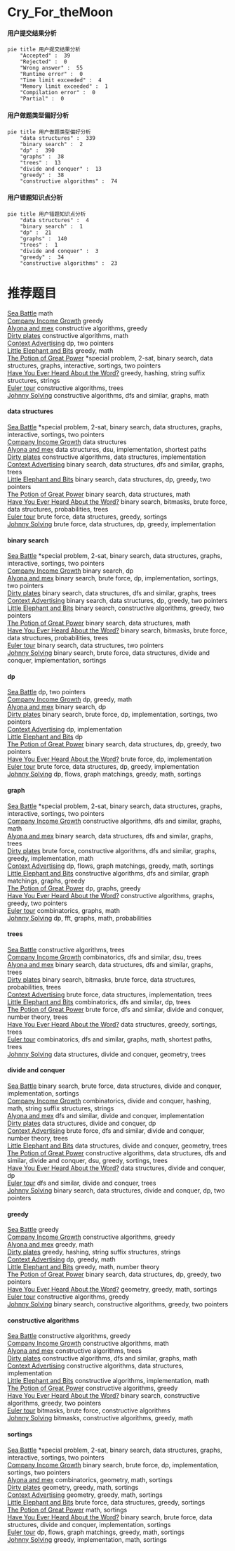 # Cry_For_theMoon
<!-- tabs:start -->
#### **用户提交结果分析**

```mermaid
pie title 用户提交结果分析
    "Accepted" :  39
    "Rejected" :  0
    "Wrong answer" :  55
    "Runtime error" :  0
    "Time limit exceeded" :  4
    "Memory limit exceeded" :  1
    "Compilation error" :  0
    "Partial" :  0
```
#### **用户做题类型偏好分析**

```mermaid
pie title 用户做题类型偏好分析
    "data structures" :  339
    "binary search" :  2
    "dp" :  390
    "graphs" :  38
    "trees" :  13
    "divide and conquer" :  13
    "greedy" :  38
    "constructive algorithms" :  74
```
#### **用户错题知识点分析**

```mermaid
pie title 用户错题知识点分析
    "data structures" :  4
    "binary search" :  1
    "dp" :  21
    "graphs" :  140
    "trees" :  1
    "divide and conquer" :  3
    "greedy" :  34
    "constructive algorithms" :  23
```
<!-- tabs:end -->
# 推荐题目
[Sea Battle](https://codeforces.com/contest/738/problem/D)		math		  
[Company Income Growth](http://codeforces.com/problemset/problem/39/B)		greedy		  
[Alyona and mex](http://codeforces.com/problemset/problem/739/A)		constructive algorithms,
                        greedy		  
[Dirty plates](http://codeforces.com/problemset/problem/737/F)		constructive algorithms,
                        math		  
[Context Advertising](http://codeforces.com/problemset/problem/309/B)		dp,
                        two pointers		  
[Little Elephant and Bits](http://codeforces.com/problemset/problem/258/A)		greedy,
                        math		  
[The Potion of Great Power](http://codeforces.com/problemset/problem/1403/A)		*special problem,
                        2-sat,
                        binary search,
                        data structures,
                        graphs,
                        interactive,
                        sortings,
                        two pointers		  
[Have You Ever Heard About the Word?](http://codeforces.com/problemset/problem/319/D)		greedy,
                        hashing,
                        string suffix structures,
                        strings		  
[Euler tour](http://codeforces.com/problemset/problem/1053/E)		constructive algorithms,
                        trees		  
[Johnny Solving](http://codeforces.com/problemset/problem/1103/C)		constructive algorithms,
                        dfs and similar,
                        graphs,
                        math		  
<!-- tabs:start -->
#### **data structures**
[Sea Battle](http://codeforces.com/problemset/problem/1403/A)		*special problem,
                        2-sat,
                        binary search,
                        data structures,
                        graphs,
                        interactive,
                        sortings,
                        two pointers		  
[Company Income Growth](http://codeforces.com/problemset/problem/739/C)		data structures		  
[Alyona and mex](http://codeforces.com/problemset/problem/1482/D)		data structures,
                        dsu,
                        implementation,
                        shortest paths		  
[Dirty plates](http://codeforces.com/problemset/problem/283/A)		constructive algorithms,
                        data structures,
                        implementation		  
[Context Advertising](http://codeforces.com/problemset/problem/739/B)		binary search,
                        data structures,
                        dfs and similar,
                        graphs,
                        trees		  
[Little Elephant and Bits](http://codeforces.com/problemset/problem/1492/C)		binary search,
                        data structures,
                        dp,
                        greedy,
                        two pointers		  
[The Potion of Great Power](http://codeforces.com/problemset/problem/1490/G)		binary search,
                        data structures,
                        math		  
[Have You Ever Heard About the Word?](http://codeforces.com/problemset/problem/1479/D)		binary search,
                        bitmasks,
                        brute force,
                        data structures,
                        probabilities,
                        trees		  
[Euler tour](http://codeforces.com/problemset/problem/1497/A)		brute force,
                        data structures,
                        greedy,
                        sortings		  
[Johnny Solving](http://codeforces.com/problemset/problem/1491/C)		brute force,
                        data structures,
                        dp,
                        greedy,
                        implementation		  
#### **binary search**
[Sea Battle](http://codeforces.com/problemset/problem/1403/A)		*special problem,
                        2-sat,
                        binary search,
                        data structures,
                        graphs,
                        interactive,
                        sortings,
                        two pointers		  
[Company Income Growth](http://codeforces.com/problemset/problem/360/B)		binary search,
                        dp		  
[Alyona and mex](https://codeforces.com/contest/1434/problem/A)		binary search,
                        brute force,
                        dp,
                        implementation,
                        sortings,
                        two pointers		  
[Dirty plates](http://codeforces.com/problemset/problem/739/B)		binary search,
                        data structures,
                        dfs and similar,
                        graphs,
                        trees		  
[Context Advertising](http://codeforces.com/problemset/problem/1492/C)		binary search,
                        data structures,
                        dp,
                        greedy,
                        two pointers		  
[Little Elephant and Bits](http://codeforces.com/problemset/problem/1463/D)		binary search,
                        constructive algorithms,
                        greedy,
                        two pointers		  
[The Potion of Great Power](http://codeforces.com/problemset/problem/1490/G)		binary search,
                        data structures,
                        math		  
[Have You Ever Heard About the Word?](http://codeforces.com/problemset/problem/1479/D)		binary search,
                        bitmasks,
                        brute force,
                        data structures,
                        probabilities,
                        trees		  
[Euler tour](http://codeforces.com/problemset/problem/1436/E)		binary search,
                        data structures,
                        two pointers		  
[Johnny Solving](http://codeforces.com/problemset/problem/1461/D)		binary search,
                        brute force,
                        data structures,
                        divide and conquer,
                        implementation,
                        sortings		  
#### **dp**
[Sea Battle](http://codeforces.com/problemset/problem/309/B)		dp,
                        two pointers		  
[Company Income Growth](http://codeforces.com/problemset/problem/603/A)		dp,
                        greedy,
                        math		  
[Alyona and mex](http://codeforces.com/problemset/problem/360/B)		binary search,
                        dp		  
[Dirty plates](https://codeforces.com/contest/1434/problem/A)		binary search,
                        brute force,
                        dp,
                        implementation,
                        sortings,
                        two pointers		  
[Context Advertising](http://codeforces.com/problemset/problem/1206/B)		dp,
                        implementation		  
[Little Elephant and Bits](http://codeforces.com/problemset/problem/283/C)		dp		  
[The Potion of Great Power](http://codeforces.com/problemset/problem/1492/C)		binary search,
                        data structures,
                        dp,
                        greedy,
                        two pointers		  
[Have You Ever Heard About the Word?](https://codeforces.com/contest/1457/problem/C)		brute force,
                        dp,
                        implementation		  
[Euler tour](http://codeforces.com/problemset/problem/1491/C)		brute force,
                        data structures,
                        dp,
                        greedy,
                        implementation		  
[Johnny Solving](http://codeforces.com/problemset/problem/1437/C)		dp,
                        flows,
                        graph matchings,
                        greedy,
                        math,
                        sortings		  
#### **graph**
[Sea Battle](http://codeforces.com/problemset/problem/1403/A)		*special problem,
                        2-sat,
                        binary search,
                        data structures,
                        graphs,
                        interactive,
                        sortings,
                        two pointers		  
[Company Income Growth](http://codeforces.com/problemset/problem/1103/C)		constructive algorithms,
                        dfs and similar,
                        graphs,
                        math		  
[Alyona and mex](http://codeforces.com/problemset/problem/739/B)		binary search,
                        data structures,
                        dfs and similar,
                        graphs,
                        trees		  
[Dirty plates](http://codeforces.com/problemset/problem/1487/C)		brute force,
                        constructive algorithms,
                        dfs and similar,
                        graphs,
                        greedy,
                        implementation,
                        math		  
[Context Advertising](http://codeforces.com/problemset/problem/1437/C)		dp,
                        flows,
                        graph matchings,
                        greedy,
                        math,
                        sortings		  
[Little Elephant and Bits](http://codeforces.com/problemset/problem/1470/D)		constructive algorithms,
                        dfs and similar,
                        graph matchings,
                        graphs,
                        greedy		  
[The Potion of Great Power](http://codeforces.com/problemset/problem/1476/C)		dp,
                        graphs,
                        greedy		  
[Have You Ever Heard About the Word?](http://codeforces.com/problemset/problem/1304/D)		constructive algorithms,
                        graphs,
                        greedy,
                        two pointers		  
[Euler tour](http://codeforces.com/problemset/problem/1475/C)		combinatorics,
                        graphs,
                        math		  
[Johnny Solving](http://codeforces.com/problemset/problem/553/E)		dp,
                        fft,
                        graphs,
                        math,
                        probabilities		  
#### **trees**
[Sea Battle](http://codeforces.com/problemset/problem/1053/E)		constructive algorithms,
                        trees		  
[Company Income Growth](http://codeforces.com/problemset/problem/1254/E)		combinatorics,
                        dfs and similar,
                        dsu,
                        trees		  
[Alyona and mex](http://codeforces.com/problemset/problem/739/B)		binary search,
                        data structures,
                        dfs and similar,
                        graphs,
                        trees		  
[Dirty plates](http://codeforces.com/problemset/problem/1479/D)		binary search,
                        bitmasks,
                        brute force,
                        data structures,
                        probabilities,
                        trees		  
[Context Advertising](http://codeforces.com/problemset/problem/1511/C)		brute force,
                        data structures,
                        implementation,
                        trees		  
[Little Elephant and Bits](http://codeforces.com/problemset/problem/1499/F)		combinatorics,
                        dfs and similar,
                        dp,
                        trees		  
[The Potion of Great Power](http://codeforces.com/problemset/problem/1491/E)		brute force,
                        dfs and similar,
                        divide and conquer,
                        number theory,
                        trees		  
[Have You Ever Heard About the Word?](http://codeforces.com/problemset/problem/1466/D)		data structures,
                        greedy,
                        sortings,
                        trees		  
[Euler tour](http://codeforces.com/problemset/problem/1495/D)		combinatorics,
                        dfs and similar,
                        graphs,
                        math,
                        shortest paths,
                        trees		  
[Johnny Solving](http://codeforces.com/problemset/problem/1303/G)		data structures,
                        divide and conquer,
                        geometry,
                        trees		  
#### **divide and conquer**
[Sea Battle](http://codeforces.com/problemset/problem/1461/D)		binary search,
                        brute force,
                        data structures,
                        divide and conquer,
                        implementation,
                        sortings		  
[Company Income Growth](http://codeforces.com/problemset/problem/1466/G)		combinatorics,
                        divide and conquer,
                        hashing,
                        math,
                        string suffix structures,
                        strings		  
[Alyona and mex](http://codeforces.com/problemset/problem/1490/D)		dfs and similar,
                        divide and conquer,
                        implementation		  
[Dirty plates](https://codeforces.com/contest/1483/problem/C)		data structures,
                        divide and conquer,
                        dp		  
[Context Advertising](http://codeforces.com/problemset/problem/1491/E)		brute force,
                        dfs and similar,
                        divide and conquer,
                        number theory,
                        trees		  
[Little Elephant and Bits](http://codeforces.com/problemset/problem/1303/G)		data structures,
                        divide and conquer,
                        geometry,
                        trees		  
[The Potion of Great Power](http://codeforces.com/problemset/problem/1494/D)		constructive algorithms,
                        data structures,
                        dfs and similar,
                        divide and conquer,
                        dsu,
                        greedy,
                        sortings,
                        trees		  
[Have You Ever Heard About the Word?](http://codeforces.com/problemset/problem/1482/E)		data structures,
                        divide and conquer,
                        dp		  
[Euler tour](http://codeforces.com/problemset/problem/566/C)		dfs and similar,
                        divide and conquer,
                        trees		  
[Johnny Solving](http://codeforces.com/problemset/problem/1428/F)		binary search,
                        data structures,
                        divide and conquer,
                        dp,
                        two pointers		  
#### **greedy**
[Sea Battle](http://codeforces.com/problemset/problem/39/B)		greedy		  
[Company Income Growth](http://codeforces.com/problemset/problem/739/A)		constructive algorithms,
                        greedy		  
[Alyona and mex](http://codeforces.com/problemset/problem/258/A)		greedy,
                        math		  
[Dirty plates](http://codeforces.com/problemset/problem/319/D)		greedy,
                        hashing,
                        string suffix structures,
                        strings		  
[Context Advertising](http://codeforces.com/problemset/problem/603/A)		dp,
                        greedy,
                        math		  
[Little Elephant and Bits](http://codeforces.com/problemset/problem/1051/B)		greedy,
                        math,
                        number theory		  
[The Potion of Great Power](http://codeforces.com/problemset/problem/1492/C)		binary search,
                        data structures,
                        dp,
                        greedy,
                        two pointers		  
[Have You Ever Heard About the Word?](https://codeforces.com/contest/1496/problem/C)		geometry,
                        greedy,
                        math,
                        sortings		  
[Euler tour](http://codeforces.com/problemset/problem/1493/A)		constructive algorithms,
                        greedy		  
[Johnny Solving](http://codeforces.com/problemset/problem/1463/D)		binary search,
                        constructive algorithms,
                        greedy,
                        two pointers		  
#### **constructive algorithms**
[Sea Battle](http://codeforces.com/problemset/problem/739/A)		constructive algorithms,
                        greedy		  
[Company Income Growth](http://codeforces.com/problemset/problem/737/F)		constructive algorithms,
                        math		  
[Alyona and mex](http://codeforces.com/problemset/problem/1053/E)		constructive algorithms,
                        trees		  
[Dirty plates](http://codeforces.com/problemset/problem/1103/C)		constructive algorithms,
                        dfs and similar,
                        graphs,
                        math		  
[Context Advertising](http://codeforces.com/problemset/problem/283/A)		constructive algorithms,
                        data structures,
                        implementation		  
[Little Elephant and Bits](http://codeforces.com/problemset/problem/1104/A)		constructive algorithms,
                        implementation,
                        math		  
[The Potion of Great Power](http://codeforces.com/problemset/problem/1493/A)		constructive algorithms,
                        greedy		  
[Have You Ever Heard About the Word?](http://codeforces.com/problemset/problem/1463/D)		binary search,
                        constructive algorithms,
                        greedy,
                        two pointers		  
[Euler tour](https://codeforces.com/contest/1456/problem/B)		bitmasks,
                        brute force,
                        constructive algorithms		  
[Johnny Solving](http://codeforces.com/problemset/problem/1492/D)		bitmasks,
                        constructive algorithms,
                        greedy,
                        math		  
#### **sortings**
[Sea Battle](http://codeforces.com/problemset/problem/1403/A)		*special problem,
                        2-sat,
                        binary search,
                        data structures,
                        graphs,
                        interactive,
                        sortings,
                        two pointers		  
[Company Income Growth](https://codeforces.com/contest/1434/problem/A)		binary search,
                        brute force,
                        dp,
                        implementation,
                        sortings,
                        two pointers		  
[Alyona and mex](http://codeforces.com/problemset/problem/1284/E)		combinatorics,
                        geometry,
                        math,
                        sortings		  
[Dirty plates](https://codeforces.com/contest/1496/problem/C)		geometry,
                        greedy,
                        math,
                        sortings		  
[Context Advertising](http://codeforces.com/problemset/problem/1495/A)		geometry,
                        greedy,
                        math,
                        sortings		  
[Little Elephant and Bits](http://codeforces.com/problemset/problem/1497/A)		brute force,
                        data structures,
                        greedy,
                        sortings		  
[The Potion of Great Power](http://codeforces.com/problemset/problem/1427/A)		math,
                        sortings		  
[Have You Ever Heard About the Word?](http://codeforces.com/problemset/problem/1461/D)		binary search,
                        brute force,
                        data structures,
                        divide and conquer,
                        implementation,
                        sortings		  
[Euler tour](http://codeforces.com/problemset/problem/1437/C)		dp,
                        flows,
                        graph matchings,
                        greedy,
                        math,
                        sortings		  
[Johnny Solving](http://codeforces.com/problemset/problem/1473/A)		greedy,
                        implementation,
                        math,
                        sortings		  
<!-- tabs:end -->
